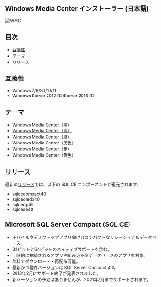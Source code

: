 ## Windows Media Center インストーラー (日本語)
![WMC](https://github.com/nyhtml/Windows-Media-Center/assets/2177262/e2206ba9-90cf-44ca-9f71-44aa659acf71)

## 目次

* [互換性](#互換性)
* [テーマ](#テーマ)
* [リリース](#リリース)

## 互換性

* Windows 7/8/8.1/10/11
* Windows Server 2012 R2/Server 2016 R2

## テーマ

* Windows Media Center（黒）
* [Windows Media Center（青）](https://github.com/nyhtml/Windows-Media-Center/blob/master/Theme/blue.md)
* [Windows Media Center（緑）](https://github.com/nyhtml/Windows-Media-Center/blob/master/Theme/green.md)
* Windows Media Center（灰色）
* Windows Media Center（赤）
* Windows Media Center（黄色）

## リリース

最新の[リリース](https://github.com/nyhtml/Windows-Media-Center/releases)では、以下の SQL CE コンポーネントが復元されます:
* sqlcecompact40
* sqlceoledb40
* sqlceqp40
* sqlcese40

## Microsoft SQL Server Compact (SQL CE)
* モバイルやデスクトップアプリ向けのコンパクトなリレーショナルデータベース。
* 32ビットと64ビットのネイティブサポートを含む。
* 一時的に接続されるアプリや組み込み型データベースのアプリを対象。
* 無料でダウンロード・再配布可能。
* 最新かつ最終バージョンは SQL Server Compact 4.0。
* 2013年2月にサポート終了が発表されました。
* 新バージョンの予定はありませんが、2021年7月までサポートされます。
